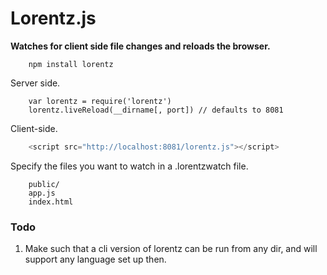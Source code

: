 # Lorentz.js

**Watches for client side file changes and reloads the browser.**

```
    npm install lorentz
```

Server side.

```
	var lorentz = require('lorentz')
	lorentz.liveReload(__dirname[, port]) // defaults to 8081
```

Client-side.

```javascript
	<script src="http://localhost:8081/lorentz.js"></script>
```

Specify the files you want to watch in a .lorentzwatch file.

```
	public/
	app.js
	index.html
```


### Todo

1. Make such that a cli version of lorentz can be run from any dir, and will support any language set up then.
